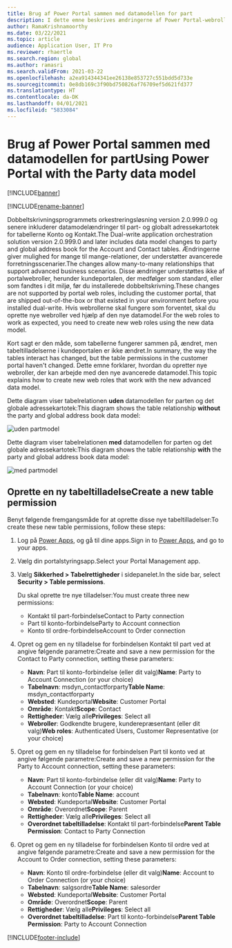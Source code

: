 ```yaml
---
title: Brug af Power Portal sammen med datamodellen for part
description: I dette emne beskrives ændringerne af Power Portal-webrollerne på grund af datamodellen for part i dobbeltskrivning.
author: RamaKrishnamoorthy
ms.date: 03/22/2021
ms.topic: article
audience: Application User, IT Pro
ms.reviewer: rhaertle
ms.search.region: global
ms.author: ramasri
ms.search.validFrom: 2021-03-22
ms.openlocfilehash: a2ea914344341ee26138e853727c551bdd5d733e
ms.sourcegitcommit: 0e8db169c3f90bd750826af76709ef5d621fd377
ms.translationtype: HT
ms.contentlocale: da-DK
ms.lasthandoff: 04/01/2021
ms.locfileid: "5833084"
---
```

# <a name="using-power-portal-with-the-party-data-model"></a><span data-ttu-id="31c04-103">Brug af Power Portal sammen med datamodellen for part</span><span class="sxs-lookup"><span data-stu-id="31c04-103">Using Power Portal with the Party data model</span></span>

[!INCLUDE[banner](../../includes/banner.md)]

[!INCLUDE[rename-banner](~/includes/cc-data-platform-banner.md)]

<span data-ttu-id="31c04-104">Dobbeltskrivningsprogrammets orkestreringsløsning version 2.0.999.0 og senere inkluderer datamodelændringer til part- og globalt adressekartotek for tabellerne Konto og Kontakt.</span><span class="sxs-lookup"><span data-stu-id="31c04-104">The Dual-write application orchestration solution version 2.0.999.0 and later includes data model changes to party and global address book for the Account and Contact tables.</span></span> <span data-ttu-id="31c04-105">Ændringerne giver mulighed for mange til mange-relationer, der understøtter avancerede forretningsscenarier.</span><span class="sxs-lookup"><span data-stu-id="31c04-105">The changes allow many-to-many relationships that support advanced business scenarios.</span></span> <span data-ttu-id="31c04-106">Disse ændringer understøttes ikke af portalwebroller, herunder kundeportalen, der medfølger som standard, eller som fandtes i dit miljø, før du installerede dobbeltskrivning.</span><span class="sxs-lookup"><span data-stu-id="31c04-106">These changes are not supported by portal web roles, including the customer portal, that are shipped out-of-the-box or that existed in your environment before you installed dual-write.</span></span> <span data-ttu-id="31c04-107">Hvis webrollerne skal fungere som forventet, skal du oprette nye webroller ved hjælp af den nye datamodel.</span><span class="sxs-lookup"><span data-stu-id="31c04-107">For the web roles to work as expected, you need to create new web roles using the new data model.</span></span> 

<span data-ttu-id="31c04-108">Kort sagt er den måde, som tabellerne fungerer sammen på, ændret, men tabeltilladelserne i kundeportalen er ikke ændret.</span><span class="sxs-lookup"><span data-stu-id="31c04-108">In summary, the way the tables interact has changed, but the table permissions in the customer portal haven't changed.</span></span> <span data-ttu-id="31c04-109">Dette emne forklarer, hvordan du opretter nye webroller, der kan arbejde med den nye avancerede datamodel.</span><span class="sxs-lookup"><span data-stu-id="31c04-109">This topic explains how to create new web roles that work with the new advanced data model.</span></span>

<span data-ttu-id="31c04-110">Dette diagram viser tabelrelationen **uden** datamodellen for parten og det globale adressekartotek:</span><span class="sxs-lookup"><span data-stu-id="31c04-110">This diagram shows the table relationship **without** the party and global address book data model:</span></span>

   ![uden partmodel](media/without-party-model.PNG)

<span data-ttu-id="31c04-112">Dette diagram viser tabelrelationen **med** datamodellen for parten og det globale adressekartotek:</span><span class="sxs-lookup"><span data-stu-id="31c04-112">This diagram shows the table relationship **with** the party and global address book data model:</span></span>

   ![med partmodel](media/with-party-model.png)

## <a name="create-a-new-table-permission"></a><span data-ttu-id="31c04-114">Oprette en ny tabeltilladelse</span><span class="sxs-lookup"><span data-stu-id="31c04-114">Create a new table permission</span></span>

<span data-ttu-id="31c04-115">Benyt følgende fremgangsmåde for at oprette disse nye tabeltilladelser:</span><span class="sxs-lookup"><span data-stu-id="31c04-115">To create these new table permissions, follow these steps:</span></span>

1. <span data-ttu-id="31c04-116">Log på [Power Apps](https://make.powerapps.com), og gå til dine apps.</span><span class="sxs-lookup"><span data-stu-id="31c04-116">Sign in to [Power Apps](https://make.powerapps.com), and go to your apps.</span></span>
2. <span data-ttu-id="31c04-117">Vælg din portalstyringsapp.</span><span class="sxs-lookup"><span data-stu-id="31c04-117">Select your Portal Management app.</span></span>
3. <span data-ttu-id="31c04-118">Vælg **Sikkerhed > Tabelrettigheder** i sidepanelet.</span><span class="sxs-lookup"><span data-stu-id="31c04-118">In the side bar, select **Security > Table permissions**.</span></span>

    <span data-ttu-id="31c04-119">Du skal oprette tre nye tilladelser:</span><span class="sxs-lookup"><span data-stu-id="31c04-119">You must create three new permissions:</span></span>

    + <span data-ttu-id="31c04-120">Kontakt til part-forbindelse</span><span class="sxs-lookup"><span data-stu-id="31c04-120">Contact to Party connection</span></span>
    + <span data-ttu-id="31c04-121">Part til konto-forbindelse</span><span class="sxs-lookup"><span data-stu-id="31c04-121">Party to Account connection</span></span>
    + <span data-ttu-id="31c04-122">Konto til ordre-forbindelse</span><span class="sxs-lookup"><span data-stu-id="31c04-122">Account to Order connection</span></span>

4. <span data-ttu-id="31c04-123">Opret og gem en ny tilladelse for forbindelsen Kontakt til part ved at angive følgende parametre:</span><span class="sxs-lookup"><span data-stu-id="31c04-123">Create and save a new permission for the Contact to Party connection, setting these parameters:</span></span>

    + <span data-ttu-id="31c04-124">**Navn**: Part til konto-forbindelse (eller dit valg)</span><span class="sxs-lookup"><span data-stu-id="31c04-124">**Name**: Party to Account Connection (or your choice)</span></span>
    + <span data-ttu-id="31c04-125">**Tabelnavn**: msdyn_contactforparty</span><span class="sxs-lookup"><span data-stu-id="31c04-125">**Table Name**: msdyn_contactforparty</span></span>
    + <span data-ttu-id="31c04-126">**Websted**: Kundeportal</span><span class="sxs-lookup"><span data-stu-id="31c04-126">**Website**: Customer Portal</span></span>
    + <span data-ttu-id="31c04-127">**Område**: Kontakt</span><span class="sxs-lookup"><span data-stu-id="31c04-127">**Scope**: Contact</span></span>
    + <span data-ttu-id="31c04-128">**Rettigheder**: Vælg alle</span><span class="sxs-lookup"><span data-stu-id="31c04-128">**Privileges**: Select all</span></span>
    + <span data-ttu-id="31c04-129">**Webroller**: Godkendte brugere, kunderepræsentant (eller dit valg)</span><span class="sxs-lookup"><span data-stu-id="31c04-129">**Web roles**: Authenticated Users, Customer Representative (or your choice)</span></span>

5. <span data-ttu-id="31c04-130">Opret og gem en ny tilladelse for forbindelsen Part til konto ved at angive følgende parametre:</span><span class="sxs-lookup"><span data-stu-id="31c04-130">Create and save a new permission for the Party to Account connection, setting these parameters:</span></span>

    + <span data-ttu-id="31c04-131">**Navn**: Part til konto-forbindelse (eller dit valg)</span><span class="sxs-lookup"><span data-stu-id="31c04-131">**Name**: Party to Account Connection (or your choice)</span></span>
    + <span data-ttu-id="31c04-132">**Tabelnavn**: konto</span><span class="sxs-lookup"><span data-stu-id="31c04-132">**Table Name**: account</span></span>
    + <span data-ttu-id="31c04-133">**Websted**: Kundeportal</span><span class="sxs-lookup"><span data-stu-id="31c04-133">**Website**: Customer Portal</span></span>
    + <span data-ttu-id="31c04-134">**Område**: Overordnet</span><span class="sxs-lookup"><span data-stu-id="31c04-134">**Scope**: Parent</span></span>
    + <span data-ttu-id="31c04-135">**Rettigheder**: Vælg alle</span><span class="sxs-lookup"><span data-stu-id="31c04-135">**Privileges**: Select all</span></span>
    + <span data-ttu-id="31c04-136">**Overordnet tabeltilladelse**: Kontakt til part-forbindelse</span><span class="sxs-lookup"><span data-stu-id="31c04-136">**Parent Table Permission**: Contact to Party Connection</span></span>

6. <span data-ttu-id="31c04-137">Opret og gem en ny tilladelse for forbindelsen Konto til ordre ved at angive følgende parametre:</span><span class="sxs-lookup"><span data-stu-id="31c04-137">Create and save a new permission for the Account to Order connection, setting these parameters:</span></span>

    + <span data-ttu-id="31c04-138">**Navn**: Konto til ordre-forbindelse (eller dit valg)</span><span class="sxs-lookup"><span data-stu-id="31c04-138">**Name**: Account to Order Connection (or your choice)</span></span>
    + <span data-ttu-id="31c04-139">**Tabelnavn**: salgsordre</span><span class="sxs-lookup"><span data-stu-id="31c04-139">**Table Name**: salesorder</span></span>
    + <span data-ttu-id="31c04-140">**Websted**: Kundeportal</span><span class="sxs-lookup"><span data-stu-id="31c04-140">**Website**: Customer Portal</span></span>
    + <span data-ttu-id="31c04-141">**Område**: Overordnet</span><span class="sxs-lookup"><span data-stu-id="31c04-141">**Scope**: Parent</span></span>
    + <span data-ttu-id="31c04-142">**Rettigheder**: Vælg alle</span><span class="sxs-lookup"><span data-stu-id="31c04-142">**Privileges**: Select all</span></span>
    + <span data-ttu-id="31c04-143">**Overordnet tabeltilladelse**: Part til konto-forbindelse</span><span class="sxs-lookup"><span data-stu-id="31c04-143">**Parent Table Permission**: Party to Account Connection</span></span>

[!INCLUDE[footer-include](../../../../includes/footer-banner.md)]
